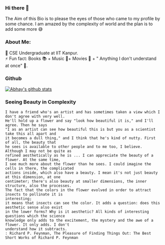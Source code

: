 ### Hi there 👋

<!--
**mabhay3420/mabhay3420** is a ✨ _special_ ✨ repository because its `README.md` (this file) appears on your GitHub profile -->
The Aim of this Bio is to please the eyes of those who came to my profile by some chance. I am amazed by the complexity of world and the plan is to add some more 😅

### About Me:</br>
🏫 CSE Undergraduate at IIT Kanpur.</br>
⚡ Fun fact: Books 📚 + Music 🎵+ Movies 🎥 + " Anything I don't understand at once" 🧠.</br>

### Github
[![Abhay's github stats](https://github-readme-stats.vercel.app/api?username=mabhay3420&count_private=true&show_icons=true&theme=outrun)](https://github.com/mabhay3420)

<!-- </br></br></br></br></br></br>
</br></br></br></br></br></br>
</br></br></br></br></br></br> -->
<!-- </br></br></br></br></br></br> -->
<!-- </br></br></br></br></br></br> -->
<!-- </br></br></br></br></br></br> -->
<!-- </br></br> -->
### Seeing Beauty in Complexity
```
I have a friend who's an artist and has sometimes taken a view which I don't agree with very well.
He'll hold up a flower and say "look how beautiful it is," and I'll agree. Then he says 
"I as an artist can see how beautiful this is but you as a scientist take this all apart and 
it becomes a dull thing," and I think that he's kind of nutty. First of all, the beauty that 
he sees is available to other people and to me too, I believe. Although I may not be quite as 
refined aesthetically as he is ... I can appreciate the beauty of a flower. At the same time,
I see much more about the flower than he sees. I could imagine the cells in there, the complicated
actions inside, which also have a beauty. I mean it's not just beauty at this dimension, at one 
centimeter; there's also beauty at smaller dimensions, the inner structure, also the processes. 
The fact that the colors in the flower evolved in order to attract insects to pollinate it is
interesting; 
it means that insects can see the color. It adds a question: does this aesthetic sense also exist 
in the lower forms? Why is it aesthetic? All kinds of interesting questions which the science
knowledge only adds to the excitement, the mystery and the awe of a flower. It only adds. I don't 
understand how it subtracts.
: Richard P. Feynman, The Pleasure of Finding Things Out: The Best Short Works of Richard P. Feynman
```
